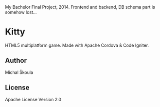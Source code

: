 My Bachelor Final Project, 2014. Frontend and backend, DB schema part is somehow lost...

Kitty
=========

HTML5 multiplatform game. Made with Apache Cordova & Code Igniter.

Author
----

Michal Škoula


License
----

Apache License Version 2.0
